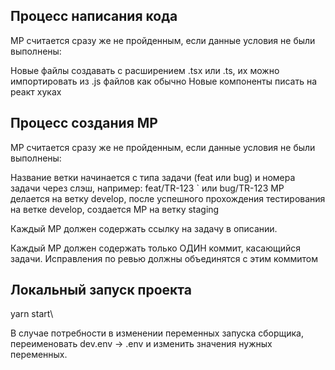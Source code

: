 ## Процесс написания кода

МР считается сразу же не пройденным, если данные условия не были выполнены:

Новые файлы создавать с расширением .tsx или .ts, их можно импортировать из .js файлов как обычно
Новые компоненты писать на реакт хуках

## Процесс создания МР

МР считается сразу же не пройденным, если данные условия не были выполнены:

Название ветки начинается с типа задачи (feat или bug) и номера задачи через слэш, например: feat/TR-123 ` или bug/TR-123
МР делается на ветку develop, после успешного прохождения тестирования на ветке develop, создается МР на ветку staging

Каждый МР должен содержать ссылку на задачу в описании.

Каждый МР должен содержать только ОДИН коммит, касающийся задачи. Исправления по ревью должны объединятся с этим коммитом

## Локальный запуск проекта
yarn start\

В случае потребности в изменении переменных запуска сборщика, переименовать dev.env -> .env
и изменить значения нужных переменных.
